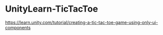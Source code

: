 # UnityLearn-TicTacToe
https://learn.unity.com/tutorial/creating-a-tic-tac-toe-game-using-only-ui-components
